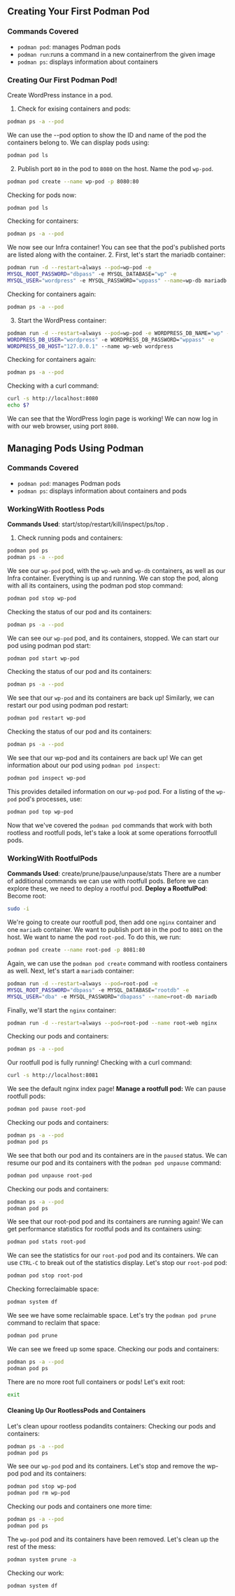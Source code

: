 ## Creating Your First Podman Pod
### Commands Covered
* `podman pod`: manages Podman pods
* `podman run`:runs a command in a new containerfrom the given image
* `podman ps`: displays information about containers
### Creating Our First Podman Pod!
Create WordPress instance in a pod.
1. Check for exising containers and pods:
```bash
podman ps -a --pod
```
We can use the --pod option to show the ID and name of the pod the containers belong to.
We can display pods using:
```bash
podman pod ls
```
2. Publish port `80` in the pod to `8080` on the host. Name the pod `wp-pod`.
```bash
podman pod create --name wp-pod -p 8080:80
```
Checking for pods now:
```bash
podman pod ls
```
Checking for containers:
```bash
podman ps -a --pod
```
We now see our Infra container! You can see that the pod's published ports are listed along with the container.
2. First, let's start the mariadb container:
```bash
podman run -d --restart=always --pod=wp-pod -e
MYSQL_ROOT_PASSWORD="dbpass" -e MYSQL_DATABASE="wp" -e
MYSQL_USER="wordpress" -e MYSQL_PASSWORD="wppass" --name=wp-db mariadb
```
Checking for containers again:
```bash
podman ps -a --pod
```
3. Start the WordPress container:
```bash
podman run -d --restart=always --pod=wp-pod -e WORDPRESS_DB_NAME="wp" -e
WORDPRESS_DB_USER="wordpress" -e WORDPRESS_DB_PASSWORD="wppass" -e
WORDPRESS_DB_HOST="127.0.0.1" --name wp-web wordpress
```
Checking for containers again:
```bash
podman ps -a --pod
```

Checking with a curl command:
```bash
curl -s http://localhost:8080
echo $?
```
We can see that the WordPress login page is working! We can now log in with our web browser, using port `8080`.

## Managing Pods Using Podman

### Commands Covered
* `podman pod`: manages Podman pods
* `podman ps`: displays information about containers and pods
### WorkingWith Rootless Pods
**Commands Used**: start/stop/restart/kill/inspect/ps/top
.
1. Check running pods and containers:
```bash
podman pod ps
podman ps -a --pod
```
We see our `wp-pod` pod, with the `wp-web` and `wp-db` containers, as well as our Infra container. Everything is up and running.
We can stop the pod, along with all its containers, using the podman pod stop command:
```bash
podman pod stop wp-pod
```
Checking the status of our pod and its containers:
```bash
podman ps -a --pod
```
We can see our `wp-pod` pod, and its containers, stopped.
We can start our pod using podman pod start:
```bash
podman pod start wp-pod
```
Checking the status of our pod and its containers:
```bash
podman ps -a --pod
```
We see that our `wp-pod` and its containers are back up!
Similarly, we can restart our pod using podman pod restart:
```bash
podman pod restart wp-pod
```
Checking the status of our pod and its containers:
```bash
podman ps -a --pod
```
We see that our wp-pod and its containers are back up!
We can get information about our pod using `podman pod inspect`:
```bash
podman pod inspect wp-pod
```
This provides detailed information on our `wp-pod` pod.
For a listing of the `wp-pod` pod's processes, use:
```bash
podman pod top wp-pod
```
Now that we've covered the `podman pod` commands that work with both rootless and rootfull pods, let's take
a look at some operations forrootfull pods.
### WorkingWith RootfulPods
**Commands Used**: create/prune/pause/unpause/stats
There are a number of additional commands we can use with rootfull pods. Before we can explore these, we
need to deploy a rootful pod.
**Deploy a RootfulPod**:
Become root:
```bash
sudo -i
```
We're going to create our rootfull pod, then add one `nginx` container and one `mariadb` container. We want to publish port `80` in the pod to `8081` on the host. We want to name the pod `root-pod`.
To do this, we run:
```bash
podman pod create --name root-pod -p 8081:80
```
Again, we can use the `podman pod create` command with rootless containers as well.
Next, let's start a `mariadb` container:
```bash
podman run -d --restart=always --pod=root-pod -e
MYSQL_ROOT_PASSWORD="dbpass" -e MYSQL_DATABASE="rootdb" -e
MYSQL_USER="dba" -e MYSQL_PASSWORD="dbapass" --name=root-db mariadb
```
Finally, we'll start the `nginx` container:
```bash
podman run -d --restart=always --pod=root-pod --name root-web nginx
```
Checking our pods and containers:
```bash
podman ps -a --pod
```
Our rootfull pod is fully running!
Checking with a curl command:
```bash
curl -s http://localhost:8081
```
We see the default nginx index page!
**Manage a rootfull pod:**
We can pause rootfull pods:
```bash
podman pod pause root-pod
```
Checking our pods and containers:
```bash
podman ps -a --pod
podman pod ps
```
We see that both our pod and its containers are in the `paused` status.
We can resume our pod and its containers with the `podman pod unpause` command:
```bash
podman pod unpause root-pod
```
Checking our pods and containers:
```bash
podman ps -a --pod
podman pod ps
```
We see that our root-pod pod and its containers are running again!
We can get performance statistics for rootful pods and its containers using:
```bash
podman pod stats root-pod
```
We can see the statistics for our `root-pod` pod and its containers. We can use `CTRL-C` to break out of the
statistics display.
Let's stop our `root-pod` pod:
```bash
podman pod stop root-pod
```
Checking forreclaimable space:
```bash
podman system df
```
We see we have some reclaimable space.
Let's try the `podman pod prune` command to reclaim that space:
```bash
podman pod prune
```
We can see we freed up some space.
Checking our pods and containers:
```bash
podman ps -a --pod
podman pod ps
```
There are no more root full containers or pods!
Let's exit root:
```bash
exit
```
#### Cleaning Up Our RootlessPods and Containers

Let's clean upour rootless podandits containers:
Checking our pods and containers:
```bash
podman ps -a --pod
podman pod ps
```
We see our `wp-pod` pod and its containers.
Let's stop and remove the wp-pod pod and its containers:
```bash
podman pod stop wp-pod
podman pod rm wp-pod
```
Checking our pods and containers one more time:
```bash
podman ps -a --pod
podman pod ps
```
The `wp-pod` pod and its containers have been removed.
Let's clean up the rest of the mess:
```bash
podman system prune -a
```
Checking our work:
```bash
podman system df
```